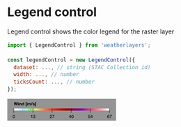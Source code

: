 # Legend control

Legend control shows the color legend for the raster layer

```javascript
import { LegendControl } from 'weatherlayers';

const legendControl = new LegendControl({
  dataset: ..., // string (STAC Collection id)
  width: ..., // number
  ticksCount: ..., // number
});
```

![](../.gitbook/assets/legend-control.png)

